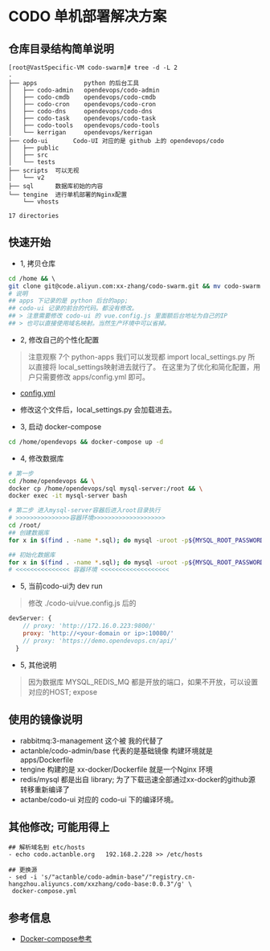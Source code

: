 # CODO 单机部署解决方案

## 仓库目录结构简单说明
```
[root@VastSpecific-VM codo-swarm]# tree -d -L 2
.
├── apps             python 的后台工具
│   ├── codo-admin   opendevops/codo-admin
│   ├── codo-cmdb    opendevops/codo-cmdb
│   ├── codo-cron    opendevops/codo-cron
│   ├── codo-dns     opendevops/codo-dns
│   ├── codo-task    opendevops/codo-task
│   ├── codo-tools   opendevops/codo-tools
│   └── kerrigan     opendevops/kerrigan
├── codo-ui       Codo-UI 对应的是 github 上的 opendevops/codo
│   ├── public
│   ├── src
│   └── tests
├── scripts  可以无视
│   └── v2
├── sql      数据库初始的内容
└── tengine  进行单机部署的Nginx配置
    └── vhosts

17 directories
```

## 快速开始
- 1, 拷贝仓库
```bash 
cd /home && \ 
git clone git@code.aliyun.com:xx-zhang/codo-swarm.git && mv codo-swarm opendevops
# 说明
## apps 下记录的是 python 后台的app; 
## codo-ui 记录的前台的代码。都没有修改。
## > 注意需要修改 codo-ui 的 vue.config.js 里面额后台地址为自己的IP
## > 也可以直接使用域名映射。当然生产环境中可以省掉。
```
- 2, 修改自己的个性化配置
> 注意观察 7个 python-apps 我们可以发现都 import local_settings.py 所以直接将 local_settings映射进去就行了。
> 在这里为了优化和简化配置，用户只需要修改 apps/config.yml 即可。
- [config.yml](./apps/config.yml)
- 修改这个文件后，local_settings.py 会加载进去。

- 3, 启动 docker-compose 
```bash 
cd /home/opendevops && docker-compose up -d 
```

- 4, 修改数据库
```bash 
# 第一步
cd /home/opendevops && \
docker cp /home/opendevops/sql mysql-server:/root && \
docker exec -it mysql-server bash 

# 第二步 进入mysql-server容器后进入root目录执行
# >>>>>>>>>>>>>>>容器环境>>>>>>>>>>>>>>>>>>>>
cd /root/
## 创建数据库
for x in $(find . -name *.sql); do mysql -uroot -p${MYSQL_ROOT_PASSWORD} -e "create database "$(echo $x | awk -F '-' '{print $1}' | awk -F '/' '{print $3}')" default character set utf8mb4 collate utf8mb4_unicode_ci;" ; done

## 初始化数据库
for x in $(find . -name *.sql); do mysql -uroot -p${MYSQL_ROOT_PASSWORD} $(echo $x | awk -F '-' '{print $1}' | awk -F '/' '{print $3}') < $x; done
# <<<<<<<<<<<<<<< 容器环境 <<<<<<<<<<<<<<<<<<<
```
- 5, 当前codo-ui为 dev run 
> 修改 ./codo-ui/vue.config.js 后的 
```javascript
devServer: {
    // proxy: 'http://172.16.0.223:9800/'
    proxy: 'http://<your-domain or ip>:10080/'
    // proxy: 'https://demo.opendevops.cn/api/'
  }
```

- 5, 其他说明
> 因为数据库 MYSQL_REDIS_MQ 都是开放的端口，如果不开放，可以设置对应的HOST; expose
 
## 使用的镜像说明
- rabbitmq:3-management 这个被 我的代替了
- actanble/codo-admin/base 代表的是基础镜像 构建环境就是 apps/Dockerfile 
- tengine 构建的是 xx-docker/Dockerfile 就是一个Nginx 环境
- redis/mysql 都是出自 library; 为了下载迅速全部通过xx-docker的github源转移重新编译了
- actanbe/codo-ui 对应的 codo-ui 下的编译环境。

## 其他修改; 可能用得上
```
## 解析域名到 etc/hosts 
- echo codo.actanble.org   192.168.2.228 >> /etc/hosts 

## 更换源
- sed -i 's/"actanble/codo-admin-base"/"registry.cn-hangzhou.aliyuncs.com/xxzhang/codo-base:0.0.3"/g' \
 docker-compose.yml  
```
## 参考信息
- [Docker-compose参考](https://github.com/zabbix/zabbix-docker/blob/4.2/docker-compose_v3_alpine_mysql_latest.yaml)
